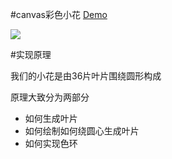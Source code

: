 #canvas彩色小花
[Demo](http://himmas.github.io/Himmas_demo/canvas-flower/)

![](http://7xt8hz.com1.z0.glb.clouddn.com/canvas-flower3.png)

#实现原理

我们的小花是由36片叶片围绕圆形构成

原理大致分为两部分

- 如何生成叶片
- 如何绘制如何绕圆心生成叶片
- 如何实现色环

